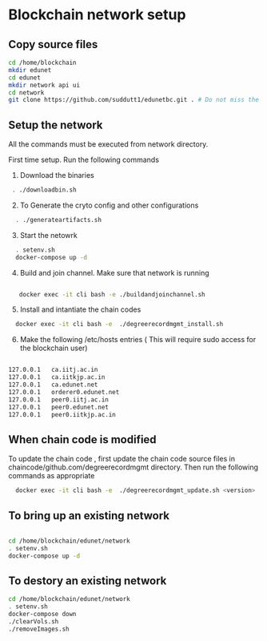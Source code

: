 # Blockchain network setup

## Copy source files
```sh
cd /home/blockchain
mkdir edunet
cd edunet
mkdir network api ui
cd network
git clone https://github.com/suddutt1/edunetbc.git . # Do not miss the .   

```

## Setup the network
All the commands must be executed from  network directory.  

First time setup. Run the following commands
 1. Download the binaries

```sh
 . ./downloadbin.sh

```

 2. To Generate the cryto config and other configurations
```sh
  . ./generateartifacts.sh
```


 3. Start the netowrk  

```sh
  . setenv.sh
  docker-compose up -d
```

 4. Build and join channel. Make sure that network is running

```sh

   docker exec -it cli bash -e ./buildandjoinchannel.sh

```

 5. Install and intantiate the chain codes
```sh
  docker exec -it cli bash -e  ./degreerecordmgmt_install.sh
```
6. Make the following /etc/hosts entries ( This will require sudo access for the blockchain user)

```sh

127.0.0.1	ca.iitj.ac.in        
127.0.0.1	ca.iitkjp.ac.in     
127.0.0.1	ca.edunet.net       
127.0.0.1	orderer0.edunet.net
127.0.0.1	peer0.iitj.ac.in    
127.0.0.1	peer0.edunet.net    
127.0.0.1	peer0.iitkjp.ac.in  

```
## When chain code is modified
To update the chain code , first update the chain code source files in chaincode/github.com/degreerecordmgmt directory.
Then run the following commands as appropriate

```sh
  docker exec -it cli bash -e  ./degreerecordmgmt_update.sh <version>
```

## To bring up an existing network
```sh

cd /home/blockchain/edunet/network
. setenv.sh
docker-compose up -d

```
## To destory  an existing network
```sh
cd /home/blockchain/edunet/network
. setenv.sh
docker-compose down
./clearVols.sh
./removeImages.sh

```
